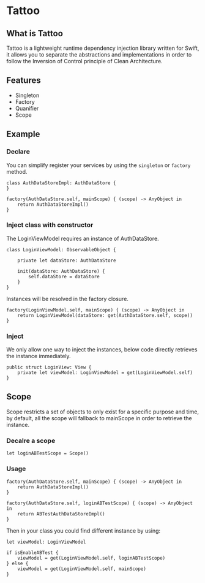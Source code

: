 # Tattoo

## What is Tattoo
Tattoo is a lightweight runtime dependency injection library written for Swift, it allows you to separate the abstractions and implementations in order to follow the Inversion of Control principle of Clean Architecture.

## Features
- Singleton
- Factory
- Quanifier
- Scope

## Example
### Declare
You can simplify register your services by using the `singleton` or `factory` method.
```
class AuthDataStoreImpl: AuthDataStore {
}

factory(AuthDataStore.self, mainScope) { (scope) -> AnyObject in
    return AuthDataStoreImpl()
}
```
### Inject class with constructor
The LoginViewModel requires an instance of AuthDataStore.
```
class LoginViewModel: ObservableObject {

    private let dataStore: AuthDataStore
    
    init(dataStore: AuthDataStore) {
        self.dataStore = dataStore
    }
}
```
Instances will be resolved in the factory closure.
```
factory(LoginViewModel.self, mainScope) { (scope) -> AnyObject in
    return LoginViewModel(dataStore: get(AuthDataStore.self, scope))
}
```
### Inject
We only allow one way to inject the instances, below code directly retrieves the instance immediately.
```
public struct LoginView: View {
    private let viewModel: LoginViewModel = get(LoginViewModel.self)
}
```
## Scope
Scope restricts a set of objects to only exist for a specific purpose and time, by default, all the scope will fallback to mainScope in order to retrieve the instance.
### Decalre a scope
```
let loginABTestScope = Scope()
```
### Usage
```
factory(AuthDataStore.self, mainScope) { (scope) -> AnyObject in
    return AuthDataStoreImpl()
}

factory(AuthDataStore.self, loginABTestScope) { (scope) -> AnyObject in
    return ABTestAuthDataStoreImpl()
}
```
Then in your class you could find different instance by using:
```
let viewModel: LoginViewModel

if isEnableABTest {
    viewModel = get(LoginViewModel.self, loginABTestScope)
} else {
    viewModel = get(LoginViewModel.self, mainScope)
}
```

